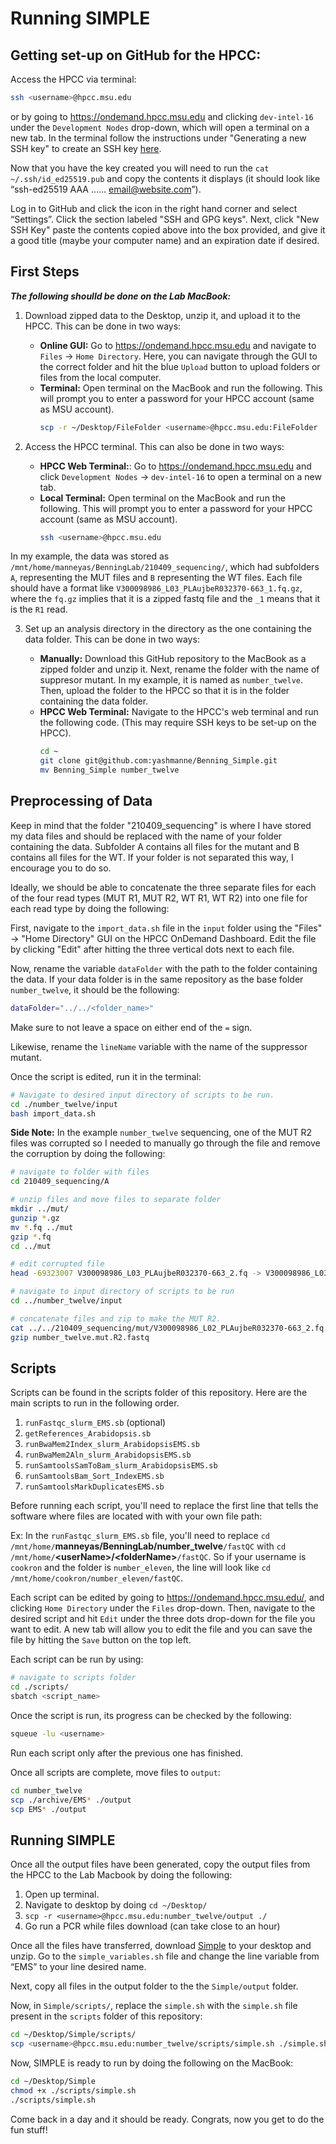 # Running SIMPLE

## Getting set-up on GitHub for the HPCC:

Access the HPCC via terminal:

```bash
ssh <username>@hpcc.msu.edu
```
or by going to https://ondemand.hpcc.msu.edu and clicking `dev-intel-16` under the `Development Nodes` drop-down, which will open a terminal on a new tab.
In the terminal follow the instructions under "Generating a new SSH key" to create an SSH key [here](https://docs.github.com/en/authentication/connecting-to-github-with-ssh/generating-a-new-ssh-key-and-adding-it-to-the-ssh-agent). 

Now that you have the key created you will need to run the `cat ~/.ssh/id_ed25519.pub` and copy the contents it displays (it should look like “ssh-ed25519 AAA …… email@website.com”).

Log in to GitHub and click the icon in the right hand corner and select “Settings”. Click the section labeled "SSH and GPG keys". Next, click "New SSH Key" paste the contents copied above into the box provided, and give it a good title (maybe your computer name) and an expiration date if desired.

## First Steps

***The following shoulld be done on the Lab MacBook:***

1. Download zipped data to the Desktop, unzip it, and upload it to the HPCC. This can be done in two ways:

    * **Online GUI:** Go to https://ondemand.hpcc.msu.edu and navigate to `Files` -> `Home Directory`. Here, you can navigate through the GUI to the correct folder and hit the blue `Upload` button to upload folders or files from the local computer.
    * **Terminal:** Open terminal on the MacBook and run the following. This will prompt you to enter a password for your HPCC account (same as MSU account).
      ```bash
      scp -r ~/Desktop/FileFolder <username>@hpcc.msu.edu:FileFolder
      ```
2. Access the HPCC terminal. This can also be done in two ways:

    * **HPCC Web Terminal:**: Go to https://ondemand.hpcc.msu.edu and click `Development Nodes` -> `dev-intel-16` to open a terminal on a new tab.  
    * **Local Terminal:** Open terminal on the MacBook and run the following. This will prompt you to enter a password for your HPCC account (same as MSU account).
      ```bash
      ssh <username>@hpcc.msu.edu
      ```

In my example, the data was stored as 
`/mnt/home/manneyas/BenningLab/210409_sequencing/`, which had subfolders `A`, representing the MUT files and `B` representing the WT files. Each file should have a format like `V300098986_L03_PLAujbeR032370-663_1.fq.gz`, where the `fq.gz` implies that it is a zipped fastq file and the `_1` means that it is the `R1` read.

3. Set up an analysis directory in the directory as the one containing the data folder. This can be done in two ways:

   * **Manually:** Download this GitHub repository to the MacBook as a zipped folder and unzip it. Next, rename the folder with the name of suppresor mutant. In my example, it is named as `number_twelve`. Then, upload the folder to the HPCC so that it is in the folder containing the data folder. 
   * **HPCC Web Terminal:** Navigate to the HPCC's web terminal and run the following code. (This may require SSH keys to be set-up on the HPCC).
     ```bash
     cd ~
     git clone git@github.com:yashmanne/Benning_Simple.git
     mv Benning_Simple number_twelve
     ```

## Preprocessing of Data

Keep in mind that the folder "210409_sequencing" is where I have stored my data files and should be replaced with the name of your folder containing the data. Subfolder A contains all files for the mutant and B contains all files for the WT. If your folder is not separated this way, I encourage you to do so.

Ideally, we should be able to concatenate the three separate files for each of the four read types (MUT R1, MUT R2, WT R1, WT R2) into one file for each read type by doing the following:

First, navigate to the `import_data.sh` file in the `input` folder using the "Files" -> "Home Directory" GUI on the HPCC OnDemand Dashboard. Edit the file by clicking "Edit" after hitting the three vertical dots next to each file.

Now, rename the variable `dataFolder` with the path to the folder containing the data. If your data folder is in the same repository as the base folder `number_twelve`, it should be the following:

```bash
dataFolder="../../<folder_name>"
```
Make sure to not leave a space on either end of the `=` sign.

Likewise, rename the `lineName` variable with the name of the suppressor mutant. 

Once the script is edited, run it in the terminal:

```bash
# Navigate to desired input directory of scripts to be run.
cd ./number_twelve/input
bash import_data.sh
```

**Side Note:** In the example `number_twelve` sequencing, one of the MUT R2 files was corrupted so I needed to manually go through the file and remove the corruption by doing the following:

```bash
# navigate to folder with files
cd 210409_sequencing/A

# unzip files and move files to separate folder
mkdir ../mut/
gunzip *.gz
mv *.fq ../mut
gzip *.fq
cd ../mut

# edit corrupted file
head -69323007 V300098986_L03_PLAujbeR032370-663_2.fq -> V300098986_L03_PLAujbeR032370-663_2_Uncorrupted.fq

# navigate to input directory of scripts to be run
cd ../number_twelve/input

# concatenate files and zip to make the MUT R2.
cat ../../210409_sequencing/mut/V300098986_L02_PLAujbeR032370-663_2.fq ../../210409_sequencing/mut/V300098986_L03_PLAujbeR032370-663_2_Uncorrupted.fq ../../210409_sequencing/mut/V300098986_L04_PLAujbeR032370-663_2.fq > number_twelve.mut.R2.fastq
gzip number_twelve.mut.R2.fastq
```

## Scripts
Scripts can be found in the scripts folder of this repository. Here are the main scripts to run in the following order.

1. `runFastqc_slurm_EMS.sb` (optional)
2. `getReferences_Arabidopsis.sb`
3. `runBwaMem2Index_slurm_ArabidopsisEMS.sb`
4. `runBwaMem2Aln_slurm_ArabidopsisEMS.sb`
5. `runSamtoolsSamToBam_slurm_ArabidopsisEMS.sb`
6. `runSamtoolsBam_Sort_IndexEMS.sb`
7. `runSamtoolsMarkDuplicatesEMS.sb`

Before running each script, you'll need to replace the first line that tells the software where files are located with with your own file path:

Ex: In the `runFastqc_slurm_EMS.sb` file, you'll need to replace `cd /mnt/home/`**manneyas/BenningLab/number_twelve**`/fastQC` with `cd /mnt/home/`**\<userName>/\<folderName>**`/fastQC`. So if your username is `cookron` and the folder is `number_eleven`, the line will look like `cd /mnt/home/cookron/number_eleven/fastQC`.

Each script can be edited by going to https://ondemand.hpcc.msu.edu/, and clicking `Home Directory` under the `Files` drop-down. Then, navigate to the desired script and hit `Edit` under the three dots drop-down for the file you want to edit. A new tab will allow you to edit the file and you can save the file by hitting the `Save` button on the top left.


Each script can be run by using:
```bash
# navigate to scripts folder
cd ./scripts/
sbatch <script_name>
``` 

Once the script is run, its progress can be checked by the following:

```bash 
squeue -lu <username>
```

Run each script only after the previous one has finished. 

Once all scripts are complete, move files to `output`:

```bash
cd number_twelve
scp ./archive/EMS* ./output
scp EMS* ./output
```

## Running SIMPLE
Once all the output files have been generated, copy the output files from the HPCC to the Lab Macbook by doing the following:

1. Open up terminal.
2. Navigate to desktop by doing `cd ~/Desktop/`
3. `scp -r <username>@hpcc.msu.edu:number_twelve/output ./` 
4. Go run a PCR while files download (can take close to an hour)

Once all the files have transferred, download [Simple](https://github.com/wacguy/Simple) to your desktop and unzip. Go to the `simple_variables.sh` file and change the line variable from “EMS” to your line desired name. 

Next, copy all files in the output folder to the the `Simple/output` folder.

Now, in `Simple/scripts/`, replace the `simple.sh` with the `simple.sh` file present in the `scripts` folder of this repository:

```bash
cd ~/Desktop/Simple/scripts/
scp <username>@hpcc.msu.edu:number_twelve/scripts/simple.sh ./simple.sh
```

Now, SIMPLE is ready to run by doing the following on the MacBook:

```bash
cd ~/Desktop/Simple
chmod +x ./scripts/simple.sh
./scripts/simple.sh
```

Come back in a day and it should be ready. Congrats, now you get to do the fun stuff!
